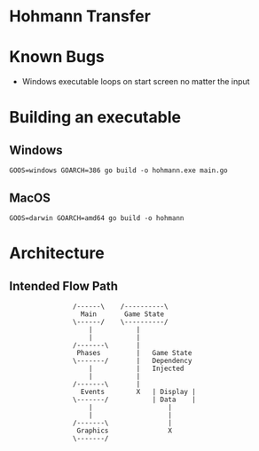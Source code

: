 # Hohmann Transfer

# Known Bugs

- Windows executable loops on start screen no matter the input

# Building an executable

## Windows
`GOOS=windows GOARCH=386 go build -o hohmann.exe main.go`

## MacOS
`GOOS=darwin GOARCH=amd64 go build -o hohmann`

# Architecture

## Intended Flow Path

                    /------\    /----------\
                      Main       Game State
                    \------/    \----------/
                        |           |
                        |           |
                    /-------\       |
                     Phases         |   Game State
                    \-------/       |   Dependency
                        |           |   Injected
                        |           |
                    /-------\       |
                      Events        X   | Display |
                    \-------/           | Data    |
                        |                   |
                        |                   |
                    /-------\               |
                     Graphics               X
                    \-------/